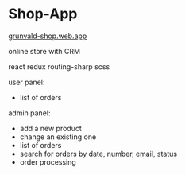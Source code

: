 # Shop-App

<a href="https://grunvald-shop.web.app/">grunvald-shop.web.app</a>

online store with CRM

react
redux
routing-sharp
scss

user panel:
<ul>
    <li>list of orders</li>
</ul>

admin panel:
<ul>
    <li>add a new product</li>
    <li>change an existing one</li>
    <li>list of orders</li>
    <li>search for orders by date, number, email, status</li>
    <li>order processing</li>
</ul>
